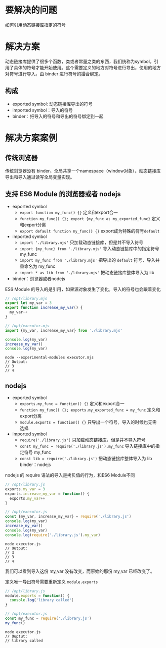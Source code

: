 # 要解决的问题

如何引用动态链接库指定的符号

# 解决方案

动态链接库提供了很多个函数，类或者常量之类的东西，我们统称为symbol。引用了具体的符号才能开始使用。这个需要定义的地方对符号进行导出，使用的地方对符号进行导入。由 binder 进行符号的撮合绑定。

## 构成

* exported symbol: 动态链接库导出的符号
* imported symbol：导入的符号
* binder：把导入的符号和导出的符号绑定到一起

# 解决方案案例

## 传统浏览器

传统浏览器没有 binder。全局共享一个namespace（window对象），动态链接库导出和导入通过读写全局变量实现。

## 支持 ES6 Module 的浏览器或者 nodejs

* exported symbol
  * `export function my_func() {}` 定义和export合一
  * `function my_func() {}; export {my_func as my_exported_func}` 定义和export分离
  * `export default function my_func() {}` export成为特殊的符号`default`
* imported symbol
  * `import './library.mjs'` 只加载动态链接库，但是并不导入符号
  * `import {my_func} from './library.mjs'` 导入动态链接库中的指定符号 my_func
  * `import my_func from './library.mjs'` 把导出的 `default` 符号，导入并重命名为 my_func
  * `import * as lib from './library.mjs'` 把动态链接库整体导入为 lib
* binder：浏览器或者nodejs

ES6 Module 的导入的是引用，如果源对象发生了变化，导入的符号也会跟着变化

```js
// /opt/library.mjs
export let my_var = 3 
export function increase_my_var() {
  my_var++
}
```

```js
// /opt/executor.mjs
import {my_var, increase_my_var} from './library.mjs' 

console.log(my_var)
increase_my_var()
console.log(my_var)
```

```
node --experimental-modules executor.mjs
// Output:
// 3
// 4
```

## nodejs

* exported symbol
  * `exports.my_func = function() {}` 定义和export合一
  * `function my_func() {}; exports.my_exported_func = my_func` 定义和export分离
  * `module.exports = function() {}` 只导出一个符号，导入的时候也无需选择
* imported symbol
  * `require('./library.js')` 只加载动态链接库，但是并不导入符号
  * `const my_func = require('./library.js').my_func` 导入链接库中的指定符号 my_func
  * `const lib = require('./library.js')` 把动态链接库整体导入为 lib
binder：nodejs

nodejs 的 require 语法的导入是拷贝值的行为，和ES6 Module不同

```js
// /opt/library.js
exports.my_var = 3 
exports.increase_my_var = function() {
  exports.my_var++
}
```

```js
// /opt/executor.js
const {my_var, increase_my_var} = require('./library.js') 
console.log(my_var)
increase_my_var()
console.log(my_var)
console.log(require('./library.js').my_var)
```

```
node executor.js
// Output:
// 3
// 3
// 4
```

我们可以看到导入这份 my_var 没有改变，而原始的那份 my_var 已经改变了。

定义唯一导出符号需要重新定义 `module.exports`

```js
// /opt/library.js
module.exports = function() {
  console.log('library called')
}
```

```js
// /opt/executor.js
const my_func = require('./library.js')
my_func()
```

```
node executor.js
// Ouptut:
// library called
```


